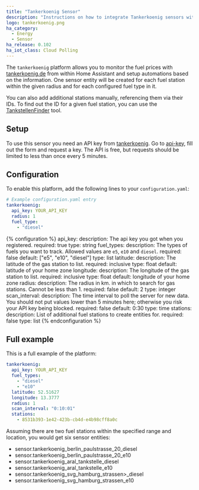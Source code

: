 ```yaml
---
title: "Tankerkoenig Sensor"
description: "Instructions on how to integrate Tankerkoenig sensors within Home Assistant."
logo: tankerkoenig.png
ha_category:
  - Energy
  - Sensor
ha_release: 0.102
ha_iot_class: Cloud Polling
---
```


The `tankerkoenig` platform allows you to monitor the fuel prices with [tankerkoenig.de](https://www.tankerkoenig.de/) from within Home Assistant and setup automations based on the information.
One sensor entity will be created for each fuel station within the given radius and for each configured fuel type in it.

You can also add additional stations manually, referencing them via their IDs. To find out the ID for a given fuel station, you can use the [TankstellenFinder](https://creativecommons.tankerkoenig.de/TankstellenFinder/index.html) tool.

## Setup

To use this sensor you need an API key from [tankerkoenig](https://creativecommons.tankerkoenig.de). Go to [api-key](https://creativecommons.tankerkoenig.de/api-key), fill out the form and request a key. The API is free, but requests should be limited to less than once every 5 minutes.

## Configuration

To enable this platform, add the following lines to your `configuration.yaml`:

```yaml
# Example configuration.yaml entry
tankerkoenig:
  api_key: YOUR_API_KEY
  radius: 1
  fuel_type:
    - "diesel"
```

{% configuration %}
api_key:
  description: The api key you got when you registered.
  required: true
  type: string
fuel_types:
  description: The types of fuels you want to track. Allowed values are `e5`, `e10` and `diesel`.
  required: false
  default: ["e5", "e10", "diesel"]
  type: list
latitude:
  description: The latitude of the gas station to list.
  required: inclusive
  type: float
  default: latitude of your home zone
longitude:
  description: The longitude of the gas station to list.
  required: inclusive
  type: float
  default: longitude of your home zone
radius:
  description: The radius in km. in which to search for gas stations. Cannot be less than 1.
  required: false
  default: 2
  type: integer
scan_interval:
  description: The time interval to poll the server for new data. You should not put values lower than 5 minutes here; otherwise you risk your API key being blocked.
  required: false
  default: 0:30
  type: time
stations:
  description: List of additional fuel stations to create entities for.
  required: false
  type: list
{% endconfiguration %}

## Full example

This is a full example of the platform:

```yaml
tankerkoenig:
  api_key: YOUR_API_KEY
  fuel_types:
    - "diesel"
    - "e10"
  latitude: 52.51627
  longitude: 13.3777
  radius: 1
  scan_interval: "0:10:01"
  stations:
    - 8531b393-1e42-423b-cb4d-e4b98cff8a0c
```

Assuming there are two fuel stations within the specified range and location, you would get six sensor entities:
 * sensor.tankerkoenig_berlin_paulstrasse_20_diesel
 * sensor.tankerkoenig_berlin_paulstrasse_20_e10
 * sensor.tankerkoenig_aral_tankstelle_diesel
 * sensor.tankerkoenig_aral_tankstelle_e10
 * sensor.tankerkoenig_svg_hamburg_strassen>_diesel
 * sensor.tankerkoenig_svg_hamburg_strassen_e10
